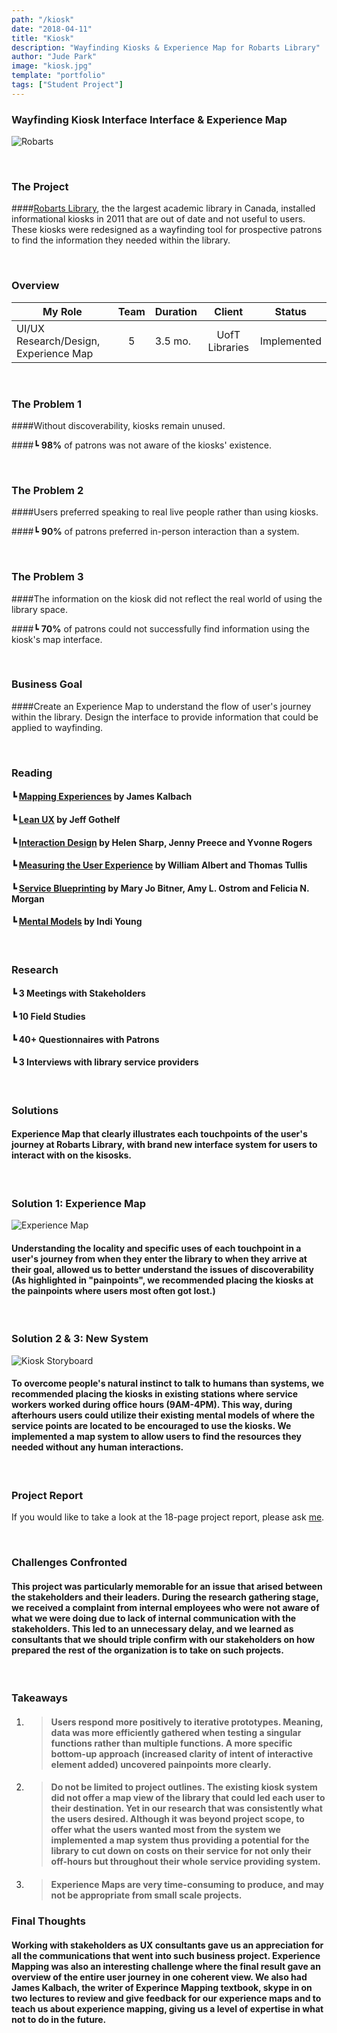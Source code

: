 ```yaml
---
path: "/kiosk"
date: "2018-04-11"
title: "Kiosk"
description: "Wayfinding Kiosks & Experience Map for Robarts Library"
author: "Jude Park"
image: "kiosk.jpg"
template: "portfolio"
tags: ["Student Project"]
---
```

### Wayfinding Kiosk Interface Interface & Experience Map
<!-- end -->

![Robarts](https://66.media.tumblr.com/1ad819caa3f1c13aa8a772b873592263/tumblr_po0aicRiJy1taz7avo1_1280.jpg "Robarts Library")

<br/>

### The Project

####<a href="https://onesearch.library.utoronto.ca/library-info/ROBARTS" title="Robarts Library Website" target="_blank" rel="noopener noreferrer">Robarts Library</a>, the the largest academic library in Canada, installed informational kiosks in 2011 that are out of date and not useful to users. These kiosks were redesigned as a wayfinding tool for prospective patrons to find the information they needed within the library.

<br/>

### Overview

| My Role       | Team          | Duration      | Client        | Status        |
| ------------- |:-------------:| ------------- |:-------------:|:-------------:|
| UI/UX Research/Design, Experience Map     | 5             | 3.5 mo.      | UofT Libraries           | Implemented         |

<br/>

### The Problem 1

####Without discoverability, kiosks remain unused.

####┗ **98%** of patrons was not aware of the kiosks' existence.

<br/>

### The Problem 2

####Users preferred speaking to real live people rather than using kiosks.

####┗ **90%** of patrons preferred in-person interaction than a system.

<br/>

### The Problem 3

####The information on the kiosk did not reflect the real world of using the library space. 

####┗ **70%** of patrons could not successfully find information using the kiosk's map interface.

<br/>

### Business Goal

####Create an Experience Map to understand the flow of user's journey within the library. Design the interface to provide information that could be applied to wayfinding.

<br/>

### Reading

#### ┗ <a href="http://shop.oreilly.com/product/0636920038870.do" title="Book: Mapping Experiences" target="_blank" rel="noopener noreferrer">Mapping Experiences</a> by James Kalbach
#### ┗ <a href="http://shop.oreilly.com/product/0636920049166.do" title="Book: Lean UX" target="_blank" rel="noopener noreferrer">Lean UX</a> by Jeff Gothelf
#### ┗ <a href="http://www.id-book.com/" title="Book: Interaction Design" target="_blank" rel="noopener noreferrer">Interaction Design</a> by Helen Sharp, Jenny Preece and Yvonne Rogers
#### ┗ <a href="https://www.elsevier.com/books/measuring-the-user-experience/albert/978-0-12-415781-1" title="Book: Measuring User Experience" target="_blank" rel="noopener noreferrer">Measuring the User Experience</a> by William Albert and Thomas Tullis 
#### ┗ <a href="https://paulallen.ca/documents/2014/06/service-blueprinting-a-practical-technique-for-service-innovation.pdf/" title="Article: Service Blueprinting" target="_blank" rel="noopener noreferrer">Service Blueprinting</a> by Mary Jo Bitner, Amy L. Ostrom and Felicia N. Morgan
#### ┗ <a href="https://www.amazon.ca/Mental-Models-Aligning-Strategy-Behavior/dp/1933820063" title="Article: Mental Models" target="_blank" rel="noopener noreferrer">Mental Models</a> by Indi Young

<br/>

### Research

#### ┗ **3** Meetings with Stakeholders 
#### ┗ **10** Field Studies
#### ┗ **40+** Questionnaires with Patrons
#### ┗ **3** Interviews with library service providers


<br/>

### Solutions

#### Experience Map that clearly illustrates each touchpoints of the user's journey at Robarts Library, with brand new interface system for users to interact with on the kisosks.

<br/>

### Solution 1: Experience Map

![Experience Map](https://66.media.tumblr.com/50d50f011340527059d438e0d8e67fd0/tumblr_po0aqmIeKJ1taz7avo1_1280.png "Experience Map of Robarts Library")

#### Understanding the locality and specific uses of each touchpoint in a user's journey from when they enter the library to when they arrive at their goal, allowed us to better understand the issues of discoverability (As highlighted in "painpoints", we recommended placing the kiosks at the painpoints where users most often got lost.)

<br/>

### Solution 2 & 3: New System
![Kiosk Storyboard](https://66.media.tumblr.com/9e48979b2ca56c308fe2c773259f45cb/tumblr_po0atjzeVK1taz7avo1_1280.png "Kiosk Storyboard")

#### To overcome people's natural instinct to talk to humans than systems, we recommended placing the kiosks in existing stations where service workers worked during office hours (9AM-4PM). This way, during afterhours users could utilize their existing mental models of where the service points are located to be encouraged to use the kiosks. We implemented a map system to allow users to find the resources they needed without any human interactions.

<br/>

### Project Report
If you would like to take a look at the 18-page project report, please ask <a href="mailto:jude@judepark.com" title="Jude's Email">me</a>.

<br/>

### Challenges Confronted

#### This project was particularly memorable for an issue that arised between the stakeholders and their leaders. During the research gathering stage, we received a complaint from internal employees who were not aware of what we were doing due to lack of internal communication with the stakeholders. This led to an unnecessary delay, and we learned as consultants that we should triple confirm with our stakeholders on how prepared the rest of the organization is to take on such projects.

<br/>

### Takeaways

1. > #### Users respond more positively to iterative prototypes. Meaning, data was more efficiently gathered when testing a singular functions rather than multiple functions. A more specific bottom-up approach (increased clarity of intent of interactive element added) uncovered painpoints more clearly.

2. > #### Do not be limited to project outlines. The existing kiosk system did not offer a map view of the library that could led each user to their destination. Yet in our research that was consistently what the users desired. Although it was beyond project scope, to offer what the users wanted most from the system we implemented a map system thus providing a potential for the library to cut down on costs on their service for not only their off-hours but throughout their whole service providing system.

3. > #### Experience Maps are very time-consuming to produce, and may not be appropriate from small scale projects.


### Final Thoughts

#### Working with stakeholders as UX consultants gave us an appreciation for all the communications that went into such business project. Experience Mapping was also an interesting challenge where the final result gave an overview of the entire user journey in one coherent view. We also had James Kalbach, the writer of Experince Mapping textbook, skype in on two lectures to review and give feedback for our experience maps and to teach us about experience mapping, giving us a level of expertise in what not to do in the future.
<br/>